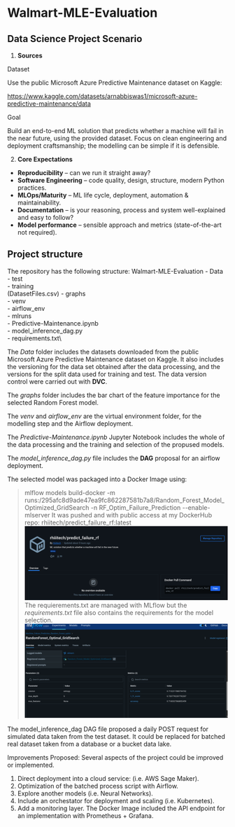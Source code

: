 # Walmart-MLE-Evaluation
## Data Science Project Scenario

1. **Sources**

Dataset

Use the public Microsoft Azure Predictive Maintenance dataset on Kaggle:

https://www.kaggle.com/datasets/arnabbiswas1/microsoft-azure-predictive-maintenance/data

Goal

Build an end-to-end ML solution that predicts whether a machine will fail in the near future, using the provided dataset. Focus on clean engineering and deployment craftsmanship; the modelling can be simple if it is defensible.

2. **Core Expectations**

- **Reproducibility** – can we run it straight away?
- **Software Engineering** – code quality, design, structure, modern Python practices.
- **MLOps/Maturity** – ML life cycle, deployment, automation & maintainability.
- **Documentation** – is your reasoning, process and system well-explained and easy to follow?
- **Model performance** – sensible approach and metrics (state-of-the-art not required).

## Project structure
The repository has the following structure:
Walmart-MLE-Evaluation
    - Data\
        - test\
        - training\
        (DatasetFiles.csv)
    - graphs\
    - venv\
    - airflow_env\
    - mlruns\
    - Predictive-Maintenance.ipynb\
    - model_inference_dag.py\
    - requirements.txt\

The *Data* folder includes the datasets downloaded from the public Microsoft Azure Predictive Maintenance dataset on Kaggle. It also includes the versioning for the data set obtained after the data processing, and the versions for the split data used for training and test. The data version control were carried out with **DVC**.

The *graphs* folder includes the bar chart of the feature importance for the selected Random Forest model.

The *venv* and *airflow_env* are the virtual environment folder, for the modelling step and the Airflow deployment.

The *Predictive-Maintenance.ipynb* Jupyter Notebook includes the whole of the data processing and the training and selection of the propused models.

The *model_inference_dag.py* file includes the **DAG** proposal for an airflow deployment.

The selected model was packaged into a Docker Image using:
> mlflow models build-docker -m runs:/295afc8d9ade47ea9fc862287581b7a8/Random_Forest_Model_Optimized_GridSearch -n RF_Optim_Failure_Prediction --enable-mlserver
It was pushed and with public access at my DockerHub repo:
> rhiitech/predict_failure_rf:latest
![My Image](./graphs/docker_repo.png)
The requierements.txt are managed with MLflow but the *requirements.txt* file also contains the requirements for the model selection.
![My Image](./graphs/model_selected.png)

The model_inference_dag DAG file proposed a daily POST request for simulated data taken from the test dataset. It could be replaced for batched real dataset taken from a database or a bucket data lake.

Improvements Proposed:
Several aspects of the project could be improved or implemented.
1. Direct deployment into a cloud service: (i.e. AWS Sage Maker).
2. Optimization of the batched process script with Airflow.
3. Explore another models (i.e. Neural Networks).
4. Include an orchestator for deployment and scaling (i.e. Kubernetes).
5. Add a monitoring layer. The Docker Image included the API endpoint for an implementation with Prometheus + Grafana. 